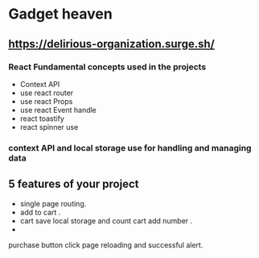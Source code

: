 # Gadget heaven

## https://delirious-organization.surge.sh/

### React Fundamental concepts used in the projects

- Context API
- use react router
- use react Props
- use react Event handle
- react toastify
- react spinner use

### context API and local storage use for handling and managing data

## 5 features of your project

- single page routing.
- add to cart .
- cart save local storage and count cart add number .
-
purchase button click page reloading and successful alert.